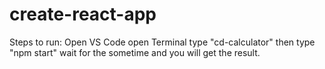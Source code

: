 # create-react-app
Steps to run:
Open VS Code 
open Terminal
type "cd-calculator"
then type "npm start"
wait for the sometime and you will get the result.
